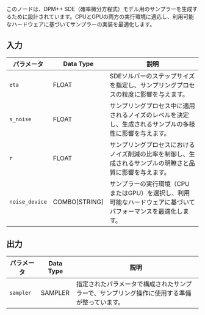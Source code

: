 
このノードは、DPM++ SDE（確率微分方程式）モデル用のサンプラーを生成するために設計されています。CPUとGPUの両方の実行環境に適応し、利用可能なハードウェアに基づいてサンプラーの実装を最適化します。

## 入力

| パラメータ      | Data Type | 説明 |
|----------------|-------------|-------------|
| `eta`          | FLOAT       | SDEソルバーのステップサイズを指定し、サンプリングプロセスの粒度に影響を与えます。|
| `s_noise`      | FLOAT       | サンプリングプロセス中に適用されるノイズのレベルを決定し、生成されるサンプルの多様性に影響を与えます。|
| `r`            | FLOAT       | サンプリングプロセスにおけるノイズ削減の比率を制御し、生成されるサンプルの明瞭さと品質に影響を与えます。|
| `noise_device` | COMBO[STRING]| サンプラーの実行環境（CPUまたはGPU）を選択し、利用可能なハードウェアに基づいてパフォーマンスを最適化します。|

## 出力

| パラメータ    | Data Type | 説明 |
|----------------|-------------|-------------|
| `sampler`    | SAMPLER     | 指定されたパラメータで構成されたサンプラーで、サンプリング操作に使用する準備が整っています。 |
